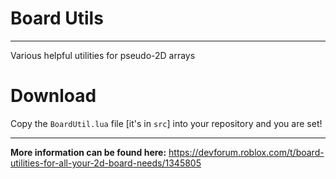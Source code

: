 # Board Utils
***
Various helpful utilities for pseudo-2D arrays

# Download
Copy the ``BoardUtil.lua`` file [it's in ``src``] into your repository and you are set!
***
**More information can be found here:**
https://devforum.roblox.com/t/board-utilities-for-all-your-2d-board-needs/1345805

